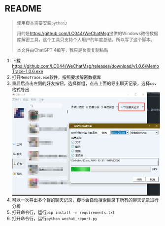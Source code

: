 # README

> 使用脚本需要安装`python3`
>
> 用的是<https://github.com/LC044/WeChatMsg>提供的Windows微信数据库解密工具，这个工具只支持个人用户的年度总结，所以写了这个脚本。
>
> 本文件由ChatGPT 4编写，我只是负责复制粘贴

1. 下载<https://github.com/LC044/WeChatMsg/releases/download/v1.0.6/MemoTrace-1.0.6.exe>
2. 打开`MemoTrace.exe`软件，按照要求解密数据库
3. 重启后点击左侧的好友按钮，选择群组，点击上面的导出聊天记录，选择`csv`格式导出![](./images/1.png)
4. 可以一次导出多个群的聊天记录，脚本会自动搜索目录下所有的聊天记录进行分析
5. 打开命令行，运行`pip install -r requirements.txt`
6. 打开命令行，运行`python wechat_report.py`